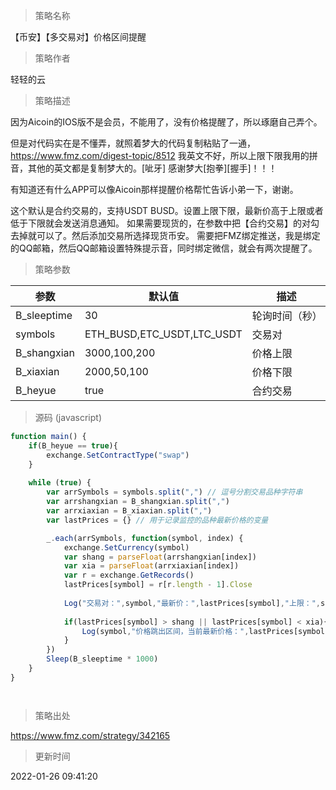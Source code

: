 
> 策略名称

【币安】【多交易对】价格区间提醒

> 策略作者

轻轻的云

> 策略描述

因为Aicoin的IOS版不是会员，不能用了，没有价格提醒了，所以琢磨自己弄个。

但是对代码实在是不懂弄，就照着梦大的代码复制粘贴了一通， https://www.fmz.com/digest-topic/8512
我英文不好，所以上限下限我用的拼音，其他的英文都是复制梦大的。[呲牙]
感谢梦大[抱拳][握手]！！！

有知道还有什么APP可以像Aicoin那样提醒价格帮忙告诉小弟一下，谢谢。

这个默认是合约交易的，支持USDT BUSD。设置上限下限，最新价高于上限或者低于下限就会发送消息通知。
如果需要现货的，在参数中把【合约交易】的对勾去掉就可以了。然后添加交易所选择现货币安。
需要把FMZ绑定推送，我是绑定的QQ邮箱，然后QQ邮箱设置特殊提示音，同时绑定微信，就会有两次提醒了。

> 策略参数



|参数|默认值|描述|
|----|----|----|
|B_sleeptime|30|轮询时间（秒）|
|symbols|ETH_BUSD,ETC_USDT,LTC_USDT|交易对|
|B_shangxian|3000,100,200|价格上限|
|B_xiaxian|2000,50,100|价格下限|
|B_heyue|true|合约交易|


> 源码 (javascript)

``` javascript
function main() {
    if(B_heyue == true){
        exchange.SetContractType("swap")
    }
    
    while (true) {
        var arrSymbols = symbols.split(",") // 逗号分割交易品种字符串
        var arrshangxian = B_shangxian.split(",") 
        var arrxiaxian = B_xiaxian.split(",") 
        var lastPrices = {} // 用于记录监控的品种最新价格的变量

        _.each(arrSymbols, function(symbol, index) {
            exchange.SetCurrency(symbol)
            var shang = parseFloat(arrshangxian[index])
            var xia = parseFloat(arrxiaxian[index])
            var r = exchange.GetRecords()
            lastPrices[symbol] = r[r.length - 1].Close
            
            Log("交易对：",symbol,"最新价：",lastPrices[symbol],"上限：",shang,"下限",xia)
            
            if(lastPrices[symbol] > shang || lastPrices[symbol] < xia){
                Log(symbol,"价格跳出区间，当前最新价格：",lastPrices[symbol],"#FF0000", "@")
            }
        })
        Sleep(B_sleeptime * 1000)
    }
}




```

> 策略出处

https://www.fmz.com/strategy/342165

> 更新时间

2022-01-26 09:41:20
